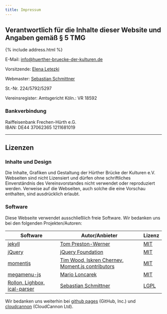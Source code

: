 ```yaml
---
title: Impressum
---
```



## Verantwortlich f&uuml;r die Inhalte dieser Website und Angaben gem&auml;&szlig; &sect; 5 TMG

{% include address.html %}

E-Mail: [info@huerther-bruecke-der-kulturen.de](mailto:info@huerther-bruecke-der-kulturen.de)

Vorsitzende: [Elena Letezki](mailto:e.letezki@huerther-bruecke-der-kulturen.de)

Webmaster: [Sebastian Schmittner](mailto:webmaster@huerther-brueke-der-kulturen.de)

St.-Nr. 224/5792/5297

Vereinsregister: Amtsgericht K&ouml;ln.: VR 18592

### Bankverbindung

Raiffeisenbank Frechen-H&uuml;rth e.G.
<br>IBAN: DE44 37062365 1211681019

---

## Lizenzen

### Inhalte und Design

Die Inhalte, Grafiken und Gestaltung der H&uuml;rther Br&uuml;cke der Kulturen e.V. Webseiten sind nicht Lizensiert und d&uuml;rfen ohne schriftliches Einverst&auml;ndnis des Vereinsvorstandes nicht verwendet oder reproduziert werden. Verweise auf die Webseiten, auch solche die eine Vorschau enthalten, sind ausdr&uuml;cklich erlaubt.

### Software

Diese Webseite verwendet ausschlie&szlig;lich freie Software. Wir bedanken uns bei den folgenden Projekten/Autoren:

| Software | Autor/Anbieter | Lizenz |
| --- | --- | --- |
| [jekyll](http://jekyllrb.com/) | [Tom Preston-Werner](https://jquery.org/team/) | [MIT](https://github.com/jekyll/jekyll/blob/master/LICENSE) |
| [jQuery](http://jquery.com/) | [jQuery Foundation](https://jquery.org/team/) | [MIT](https://jquery.org/license/) |
| [momentjs](http://momentjs.com/) | [Tim Wood, Iskren Chernev, Moment.js contributors](https://github.com/moment/moment/graphs/contributors) | [MIT](https://github.com/moment/moment/blob/develop/LICENSE) |
| [megamenu-js](https://github.com/marioloncarek/megamenu-js) | [Mario Loncarek](https://github.com/marioloncarek) | [MIT](https://github.com/marioloncarek/megamenu-js/blob/master/licence.md) |
| [Rollon, Lighbox, ical-parser](https://github.com/Echsecutor/js.echse) | [Sebastian Schmittner](http://echsecutables.schmittner.pw/de/index.html) | [LGPL](https://github.com/Echsecutor/js.echse/blob/master/LICENSE) |

Wir bedanken uns weiterhin bei [github pages](https://pages.github.com/) (GitHub, Inc.) und [cloudcannon](http://cloudcannon.com/) (CloudCannon Ltd).
